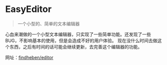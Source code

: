 # EasyEditor

> 一个小型的、简单的文本编辑器

心血来潮做的一个小型文本编辑器，只实现了一些简单功能。还发现了一些BUG，不影响基本的使用，但是会造成不好的用户体验。
现在没什么时间去做这个东西，之后有时间的话可能会继续更新，去完善这个编辑器的功能。

网址：[findheben/editor](http://findheben/editor)